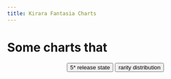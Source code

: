 ```yaml
---
title: Kirara Fantasia Charts
---
```


# Some charts that

<script src="https://cdnjs.cloudflare.com/ajax/libs/Chart.js/2.9.3/Chart.min.js"></script>
<script src="assets/js/KiraraStats.js"></script>
<div style="text-align:center">
	<button id="button1">5* release state</button>
	<button id="button2">rarity distribution</button>
</div>
<div style="width: 100%; height: 550px; margin: 20px auto;">
	<canvas id="myChart"></canvas>
</div>
